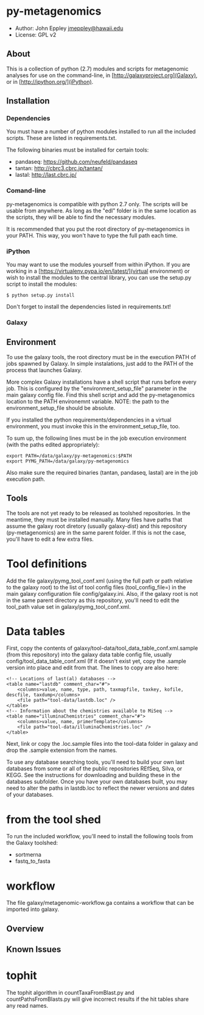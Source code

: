 py-metagenomics
===============

- Author: John Eppley <jmeppley@hawaii.edu>
- License: GPL v2

About
-----
This is a collection of python (2.7) modules and scripts for metagenomic analyses for use on the command-line, in [http://galaxyproject.org](Galaxy), or in [http://ipython.org/](iPython).

Installation
------------
### Dependencies ###
You must have a number of python modules installed to run all the included scripts. These are listed in requirements.txt. 

The following binaries must be installed for certain tools:

 * pandaseq: https://github.com/neufeld/pandaseq
 * tantan: http://cbrc3.cbrc.jp/tantan/
 * lastal: http://last.cbrc.jp/

### Comand-line ###
py-metagenomics is compatible with python 2.7 only. The scripts will be usable from anywhere. As long as the "edl" folder is in the same location as the scripts, they will be able to find the necessary modules.

It is recommended that you put the root directory of py-metagenomics in your PATH. This way, you won't have to type the full path each time.

### iPython ###
You may want to use the modules yourself from within iPython. If you are working in a [https://virtualenv.pypa.io/en/latest/](virtual environment) or wish to install the modules to the central library, you can use the setup.py script to install the modules:

    $ python setup.py install

Don't forget to install the dependencies listed in requirements.txt!

### Galaxy ###
## Environment ##
To use the galaxy tools, the root directory must be in the execution PATH of jobs spawned by Galaxy. In simple instalations, just add to the PATH of the process that launches Galaxy. 

More complex Galaxy installations have a shell script that runs before every job. This is configured by the "environment_setup_file" parameter in the main galaxy config file. Find this shell script and add the py-metagenomics location to the PATH environemnt variable. NOTE: the path to the environment_setup_file should be absolute.

If you installed the python requirements/dependencies in a virtual environment, you must invoke this in the environment_setup_file, too.

To sum up, the following lines must be in the job execution environment (with the paths edited appropriately):

	export PATH=/data/galaxy/py-metagenomics:$PATH
	export PYMG_PATH=/data/galaxy/py-metagenomics

Also make sure the required binaries (tantan, pandaseq, lastal) are in the job execution path.

## Tools ##
The tools are not yet ready to be released as toolshed repositories. In the meantime, they must be installed manually. Many files have paths that assume the galaxy root diretory (usually galaxy-dist) and this repository (py-metagenomics) are in the same parent folder. If this is not the case, you'll have to edit a few extra files.

# Tool definitions #
Add the file galaxy/pymg_tool_conf.xml (using the full path or path 
relative to the galaxy root) to the list of tool config files 
(tool_config_file=) in the main galaxy configuration file config/galaxy.ini. 
Also, if the galaxy root is not in the same parent directory as this 
repository, you'll need to edit the tool_path value set in 
galaxy/pymg_tool_conf.xml.

# Data tables #
First, copy the contents of galaxy/tool-data/tool_data_table_conf.xml.sample (from this repository) into the galaxy data table config file, usually config/tool_data_table_conf.xml (If it doesn't exist yet, copy the .sample version into place and edit from that. The lines to copy are also here:

    <!-- Locations of last(al) databases -->
    <table name="lastdb" comment_char="#">
        <columns>value, name, type, path, taxmapfile, taxkey, kofile, descfile, taxdump</columns>
        <file path="tool-data/lastdb.loc" />
    </table>
    <!-- Information about the chemistries available to MiSeq -->
    <table name="illuminaChemistries" comment_char="#">
        <columns>value, name, primerTemplate</columns>
        <file path="tool-data/illuminaChemistries.loc" />
    </table>

Next, link or copy the .loc.sample files into the tool-data folder in galaxy and drop the .sample extension from the names. 

To use any database searching tools, you'll need to build your own last databases from some or all of the public repositories REfSeq, Silva, or KEGG. See the instructions for downloading and building these in the databases subfolder. Once you have your own databases built, you may need to alter the paths in lastdb.loc to reflect the newer versions and dates of your databases.

# from the tool shed #

To run the included workflow, you'll need to install the following tools from the Galaxy toolshed:

 * sortmerna
 * fastq_to_fasta

# workflow #

The file galaxy/metagenomic-workflow.ga contains a workflow that can be imported into galaxy. 

Overview
--------



Known Issues
------------

# tophit #
The tophit algorithm in countTaxaFromBlast.py and countPathsFromBlasts.py will give incorrect results if the hit tables share any read names. 
